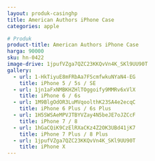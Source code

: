 ```yaml
---
layout: produk-casinghp
title: American Authors iPhone Case
categories: apple

# Produk
product-title: American Authors iPhone Case
harga: 90000
sku: hn-0422
image-drive: 1jpufVZga7QZC23KKQvVn4K_SKl9UU90T
gallery:
  - url: 1-HkTiyuE8mFRbAa7FScmfwkuNYaN4-EG
    title: iPhone 5 / 5s / SE
  - url: 1jn1aFxNMBKHZHlTOggoify9MMRv6xVlX
    title: iPhone 6 / 6s
  - url: 1M9BlgOdOR3LuMVqoolthK23SA4e2ecqC
    title: iPhone 6 Plus / 6s Plus
  - url: 1H5SWSAeMPVJTBYVZay4N5beJE7oJZCcF
    title: iPhone 7 / 8
  - url: 1hGaCQiK9CzElRXaCKz4Z2OK3UBd41jK7
    title: iPhone 7 Plus / 8 Plus
  - url: 1jpufVZga7QZC23KKQvVn4K_SKl9UU90T
    title: iPhone X
---
```

